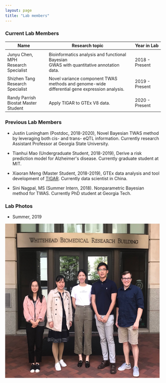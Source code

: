 ```yaml
---
layout: page
title: "Lab members"
---
```



### Current Lab Members

| Name |  | Research topic |  | Year in Lab |
| ------ |--| ---------- |--| ----- |
| | | | |  |
| Junyu Chen, MPH <br> Research Specialist  |  | Bioinformatics analysis and functional Bayesian <br> GWAS  with quantitative annotation data. |  |  2018 - Present| 
| | | | |  |
| Shizhen Tang <br> Research Specialist  |  | Novel variance component TWAS methods and genome-wide <br> differential gene expression analysis. | |   2019 - Present| 
| | | | | |
| Randy Parrish <br> Biostat Master Student  |  | Apply TIGAR to GTEx V8 data. |  |  2020 - Present| 

### Previous Lab Members

* Justin Luningham (Postdoc, 2018-2020), Novel Bayesian TWAS method by leveraging both cis- and trans- eQTL information. Currently research Assistant Professor at Georgia State University. 


* Tianhui Mao (Undergraduate Student, 2018-2019), Derive a risk prediction model for Alzheimer's disease. Currently graduate student at MIT. 


* Xiaoran Meng (Master Student, 2018-2019), GTEx data analysis and tool development of [TIGAR](https://github.com/yanglab-emory/TIGAR). Currently data scientist in China.


* Sini Nagpal, MS (Summer Intern, 2018). Nonparametric Bayesian method for TWAS. Currently PhD student at Georgia Tech.


### Lab Photos 

* Summer, 2019

<img style="float: center;" src="../assets/YangLab_2019_resize.JPG" width = "500" height = "500">
